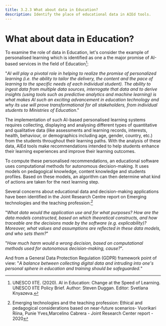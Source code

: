 ```yaml
---
title: 3.2.3 What about data in Education?
description: Identify the place of educational data in AIEd tools.
---
```

# What about data in Education?
To examine the role of data in Education, let's consider the example of personalised learning which is identified as one a the major promise of AI-based services in the field of Education[^1]:

"*AI will play a pivotal role in helping to realize the promise of personalized learning (i.e. the ability to tailor the delivery, the content and the pace of learning to the specific needs of each individual student). The ability to ingest data from multiple data sources, interrogate that data and to derive insights (using tools such as predictive analytics and machine learning) is what makes AI such an exciting advancement in education technology and why its use will prove transformational for all stakeholders, from individual students to Ministries of Education*."

The implementation of such AI-based personalised learning systems requires collecting, displaying and analysing different types of quantitative and qualitative data (like assessments and learning records, interests, health, behaviour, or demographics including age, gender, country, etc.) from the students throughout their learning paths. With the analysis of these data, AIEd tools make recommendations intended to help students enhance their learning experiences and improve their learning outcomes.

To compute these personalised recommendations, an educational software uses computational methods for autonomous decision-making. It uses models on pedagogical knowledge, content knowledge and students profiles. Based on these models, an algorithm can then determine what kind of actions are taken for the next learning step.

Several concerns about educational data and decision-making applications have been identified in the Joint Research Centre report on Emerging technologies and the teaching profession:[^2]

"*What data would the application use and for what purposes? How are the data models constructed, based on which theoretical constructs, and how traceable are the decisions made by the software (e.g. explicability)? Moreover, what values and assumptions are reflected in these data models, and who sets them?*"

"*How much harm would a wrong decision, based on computational methods used for autonomous decision-making, cause?*".

And from a General Data Protection Regulation (GDPR) framework point of view: "*A balance between collecting digital data and intruding into one's personal sphere in education and training should be safeguarded.*"

[^1]: UNESCO IITE. (2020). AI in Education: Change at the Speed of Learning. UNESCO IITE Policy Brief. Author: Steven Duggan. Editor: Svetlana Knyazeva.

[^2]: Emerging technologies and the teaching profession: Ethical and pedagogical considerations based on near-future scenarios- Vuorikari Riina, Punie Yves,Marcelino Cabrera - Joint Research Center report - 2020
